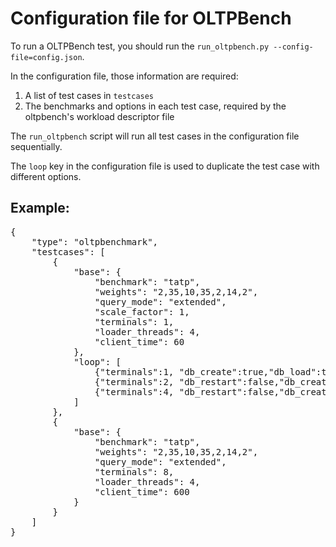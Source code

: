 # Configuration file for OLTPBench
To run a OLTPBench test, you should run the `run_oltpbench.py --config-file=config.json`. 

In the configuration file, those information are required:
1. A list of test cases in `testcases`
2. The benchmarks and options in each test case, required by the oltpbench's workload descriptor file

The `run_oltpbench` script will run all test cases in the configuration file sequentially. 

The `loop` key in the configuration file is used to duplicate the test case with different options.

## Example:

<pre>
{
    "type": "oltpbenchmark",
    "testcases": [
        {
            "base": {
                "benchmark": "tatp",
                "weights": "2,35,10,35,2,14,2",
                "query_mode": "extended",
                "scale_factor": 1,
                "terminals": 1,
                "loader_threads": 4,
                "client_time": 60
            },
            "loop": [
                {"terminals":1, "db_create":true,"db_load":true},
                {"terminals":2, "db_restart":false,"db_create":false,"db_load":false},
                {"terminals":4, "db_restart":false,"db_create":false,"db_load":false},
            ]
        },
        {
            "base": {
                "benchmark": "tatp",
                "weights": "2,35,10,35,2,14,2",
                "query_mode": "extended",
                "terminals": 8,
                "loader_threads": 4,
                "client_time": 600
            }
        }
    ]
}
</pre>